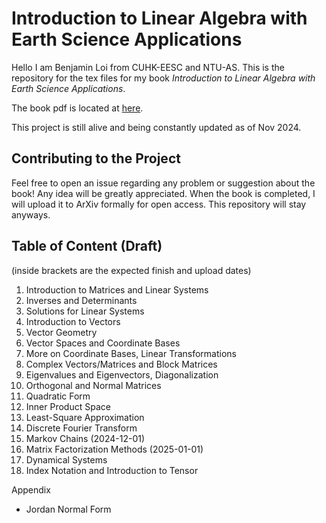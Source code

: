 <h1>Introduction to Linear Algebra with Earth Science Applications</h1>

Hello I am Benjamin Loi from CUHK-EESC and NTU-AS. This is the repository for the tex files for my book <em>Introduction to Linear Algebra with Earth Science Applications</em>.

The book pdf is located at [here](Linear_Algebra_Notes_New.pdf).

This project is still alive and being constantly updated as of Nov 2024.

<h2>Contributing to the Project</h2>

Feel free to open an issue regarding any problem or suggestion about the book! Any idea will be greatly appreciated.
When the book is completed, I will upload it to ArXiv formally for open access. This repository will stay anyways.

<h2>Table of Content (Draft)</h2>

(inside brackets are the expected finish and upload dates)

1. Introduction to Matrices and Linear Systems
2. Inverses and Determinants
3. Solutions for Linear Systems
4. Introduction to Vectors
5. Vector Geometry
6. Vector Spaces and Coordinate Bases
7. More on Coordinate Bases, Linear Transformations
8. Complex Vectors/Matrices and Block Matrices
9. Eigenvalues and Eigenvectors, Diagonalization
10. Orthogonal and Normal Matrices
11. Quadratic Form
12. Inner Product Space
13. Least-Square Approximation
14. Discrete Fourier Transform
15. Markov Chains (2024-12-01)
16. Matrix Factorization Methods (2025-01-01)
17. Dynamical Systems
18. Index Notation and Introduction to Tensor

Appendix
- Jordan Normal Form
